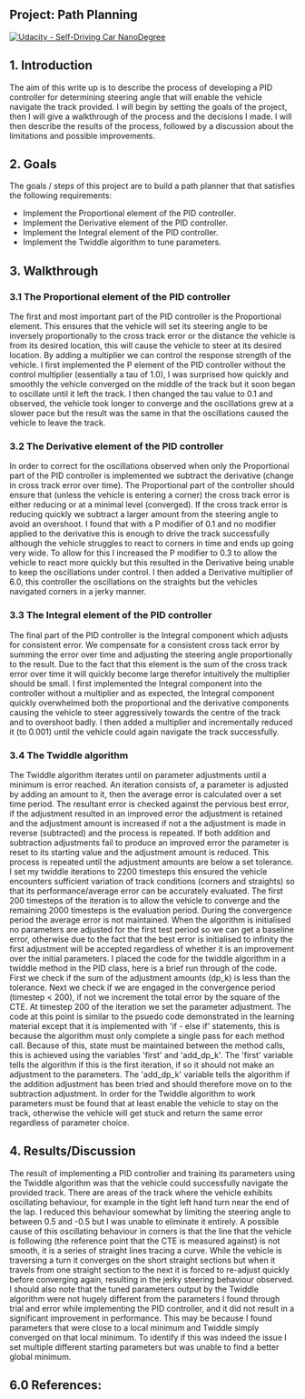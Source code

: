 ## Project: Path Planning
[![Udacity - Self-Driving Car NanoDegree](https://s3.amazonaws.com/udacity-sdc/github/shield-carnd.svg)](http://www.udacity.com/drive)

## 1. Introduction
The aim of this write up is to describe the process of developing a PID controller for determining steering angle that will enable the vehicle navigate the track provided. I will begin by setting the goals of the project, then I will give a walkthrough of the process and the decisions I made. I will then describe the results of the process, followed by a discussion about the limitations and possible improvements.


## 2. Goals
The goals / steps of this project are to build a path planner that that satisfies the following requirements:
* Implement the Proportional element of the PID controller.
* Implement the Derivative element of the PID controller.
* Implement the Integral element of the PID controller.
* Implement the Twiddle algorithm to tune parameters.


## 3. Walkthrough

### 3.1 The Proportional element of the PID controller
The first and most important part of the PID controller is the Proportional element. This ensures that the vehicle will set its steering angle to be inversely proportionally to the cross track error or the distance the vehicle is from its desired location, this will cause the vehicle to steer at its desired location. By adding a multiplier we can control the response strength of the vehicle. I first implemented the P element of the PID controller without the control multiplier (essentially a tau of 1.0), I was surprised how quickly and smoothly the vehicle converged on the middle of the track but it soon began to oscillate until it left the track. I then changed the tau value to 0.1 and observed, the vehicle took longer to converge and the oscillations grew at a slower pace but the result was the same in that the oscillations caused the vehicle to leave the track.

### 3.2 The Derivative element of the PID controller
In order to correct for the oscillations observed when only the Proportional part of the PID controller is implemented we subtract the derivative (change in cross track error over time). The Proportional part of the controller should ensure that (unless the vehicle is entering a corner) the cross track error is either reducing or at a minimal level (converged). If the cross track error is reducing quickly we subtract a larger amount from the steering angle to avoid an overshoot. I found that with a P modifier of 0.1 and no modifier applied to the derivative this is enough to drive the track successfully although the vehicle struggles to react to corners in time and ends up going very wide. To allow for this I increased the P modifier to 0.3 to allow the vehicle to react more quickly but this resulted in the Derivative being unable to keep the oscillations under control. I then added a Derivative multiplier of 6.0, this controller the oscillations on the straights but the vehicles navigated corners in a jerky manner.

### 3.3 The Integral element of the PID controller
The final part of the PID controller is the Integral component which adjusts for consistent error. We compensate for a consistent cross tack error by summing the error over time and adjusting the steering angle proportionally to the result. Due to the fact that this element is the sum of the cross track error over time it will quickly become large therefor intuitively the multiplier should be small. I first implemented the Integral component into the controller without a multiplier and as expected, the Integral component quickly overwhelmed both the proportional and the derivative components causing the vehicle to steer aggressively towards the centre of the track and to overshoot badly. I then added a multiplier and incrementally reduced it (to 0.001) until the vehicle could again navigate the track successfully.

### 3.4 The Twiddle algorithm
The Twiddle algorithm iterates until on parameter adjustments until a minimum is error reached. An iteration consists of, a parameter is adjusted by adding an amount to it, then the average error is calculated over a set time period. The resultant error is checked against the pervious best error, if the adjustment resulted in an improved error the adjustment is retained and the adjustment amount is increased if not a the adjustment is made in reverse (subtracted) and the process is repeated. If both addition and subtraction adjustments fail to produce an improved error the parameter is reset to its starting value and the adjustment amount is reduced. This process is repeated until the adjustment amounts are below a set tolerance.
I set my twiddle iterations to 2200 timesteps this ensured the vehicle encounters sufficient variation of track conditions (corners and straights) so that its performance/average error can be accurately evaluated. The first 200 timesteps of the iteration is to allow the vehicle to converge and the remaining 2000 timesteps is the evaluation period. During the convergence period the average error is not maintained. When the algorithm is initialised no parameters are adjusted for the first test period so we can get a baseline error, otherwise due to the fact that the best error is initialised to infinity the first adjustment will be accepted regardless of whether it is an improvement over the initial parameters.
I placed the code for the twiddle algorithm in a twiddle method in the PID class, here is a brief run through of the code. First we check if the sum of the adjustment amounts (dp_k) is less than the tolerance. Next we check if we are engaged in the convergence period (timestep < 200), if not we increment the total error by the square of the CTE. At timestep 200 of the iteration we set the parameter adjustment. The code at this point is similar to the psuedo code demonstrated in the learning material except that it is implemented with 'if - else if' statements, this is because the algorithm must only complete a single pass for each method call. Because of this, state must be maintained between the method calls, this is achieved using the variables 'first' and 'add_dp_k'. The 'first' variable tells the algorithm if this is the first iteration, if so it should not make an adjustment to the parameters. The 'add_dp_k' variable tells the algorithm if the addition adjustment has been tried and should therefore move on to the subtraction adjustment.
In order for the Twiddle algorithm to work parameters must be found that at least enable the vehicle to stay on the track, otherwise the vehicle will get stuck and return the same error regardless of parameter choice.


## 4. Results/Discussion
The result of implementing a PID controller and training its parameters using the Twiddle algorithm was that the vehicle could successfully navigate the provided track. There are areas of the track where the vehicle exhibits oscillating behaviour, for example in the tight left hand turn near the end of the lap. I reduced this behaviour somewhat by limiting the steering angle to between 0.5 and -0.5 but I was unable to eliminate it entirely. A possible cause of this oscillating behaviour in corners is that the line that the vehicle is following (the reference point that the CTE is measured against) is not smooth, it is a series of straight lines tracing a curve. While the vehicle is traversing a turn it converges on the short straight sections but when it travels from one straight section to the next it is forced to re-adjust quickly before converging again, resulting in the jerky steering behaviour observed.
I should also note that the tuned parameters output by the Twiddle algorithm were not hugely different from the parameters I found through trial and error while implementing the PID controller, and it did not result in a significant improvement in performance. This may be because I found parameters that were close to a local minimum and Twiddle simply converged on that local minimum. To identify if this was indeed the issue I set multiple different starting parameters but was unable to find a better global minimum.

## 6.0 References:
